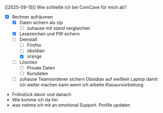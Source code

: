 [[2025-09-15]]
Wie schließe ich bei ComCave für mich ab?
- [x] Rechner aufräumen
	- [x] Daten sichern als zip
		- [ ] zuhause mit stand verglaichen
	- [x] Lesezeichen und PW sichern
	- [ ] Deinstall
		- [ ] Firefox
		- [ ] obsidian
		- [x] orange
	- [ ] Löschen
		- [ ] Private Daten
		- [ ] Kursdaten
	- [ ] zuhause Teamsordener sichern
Obsidian auf weißem Laptop damit ich weiter machen kann wenn ich arbeite
Klausurvorbeitung
- Frühstück davor und danach
- Wie komme ich da hin
- was nehme ich mit an emotional Support.
Profile updaten
